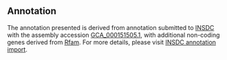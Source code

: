 

Annotation
----------

The annotation presented is derived from annotation submitted to
[INSDC](http://www.insdc.org) with the assembly accession
[GCA\_000151505.1](http://www.ebi.ac.uk/ena/data/view/GCA_000151505.1),
with additional non-coding genes derived from
[Rfam](http://rfam.xfam.org/). For more details, please visit [INSDC
annotation
import](http://ensemblgenomes.org/info/data/insdc_annotation).
